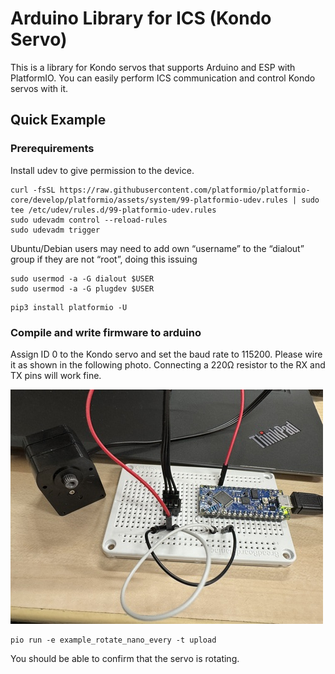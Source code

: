 # Arduino Library for ICS (Kondo Servo)

This is a library for Kondo servos that supports Arduino and ESP with PlatformIO.
You can easily perform ICS communication and control Kondo servos with it.

## Quick Example

### Prerequirements

Install udev to give permission to the device.

```
curl -fsSL https://raw.githubusercontent.com/platformio/platformio-core/develop/platformio/assets/system/99-platformio-udev.rules | sudo tee /etc/udev/rules.d/99-platformio-udev.rules
sudo udevadm control --reload-rules
sudo udevadm trigger
```

Ubuntu/Debian users may need to add own “username” to the “dialout” group if they are not “root”, doing this issuing

```
sudo usermod -a -G dialout $USER
sudo usermod -a -G plugdev $USER
```

```
pip3 install platformio -U
```

### Compile and write firmware to arduino

Assign ID 0 to the Kondo servo and set the baud rate to 115200.
Please wire it as shown in the following photo. Connecting a 220Ω resistor to the RX and TX pins will work fine.

![Wiring Example](./docs/arduino_nano_every.jpg)

```
pio run -e example_rotate_nano_every -t upload
```

You should be able to confirm that the servo is rotating.


